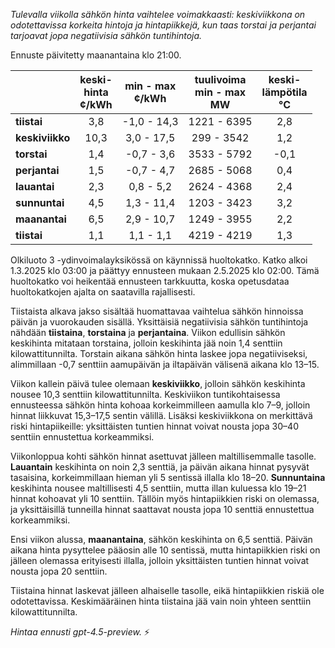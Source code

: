 *Tulevalla viikolla sähkön hinta vaihtelee voimakkaasti: keskiviikkona on odotettavissa korkeita hintoja ja hintapiikkejä, kun taas torstai ja perjantai tarjoavat jopa negatiivisia sähkön tuntihintoja.*

Ennuste päivitetty maanantaina klo 21:00.

|             | keski-<br>hinta<br>¢/kWh | min - max<br>¢/kWh | tuulivoima<br>min - max<br>MW | keski-<br>lämpötila<br>°C |
|:------------|:------------------------:|:-------------------:|:----------------------------:|:--------------------------:|
| **tiistai**     |           3,8            |     -1,0 - 14,3     |          1221 - 6395          |            2,8             |
| **keskiviikko** |          10,3            |      3,0 - 17,5     |           299 - 3542          |            1,2             |
| **torstai**     |           1,4            |     -0,7 - 3,6      |          3533 - 5792          |           -0,1             |
| **perjantai**   |           1,5            |     -0,7 - 4,7      |          2685 - 5068          |            0,4             |
| **lauantai**    |           2,3            |      0,8 - 5,2      |          2624 - 4368          |            2,4             |
| **sunnuntai**   |           4,5            |      1,3 - 11,4     |          1203 - 3423          |            3,2             |
| **maanantai**   |           6,5            |      2,9 - 10,7     |          1249 - 3955          |            2,2             |
| **tiistai**     |           1,1            |      1,1 - 1,1      |          4219 - 4219          |            1,3             |

Olkiluoto 3 -ydinvoimalayksikössä on käynnissä huoltokatko. Katko alkoi 1.3.2025 klo 03:00 ja päättyy ennusteen mukaan 2.5.2025 klo 02:00. Tämä huoltokatko voi heikentää ennusteen tarkkuutta, koska opetusdataa huoltokatkojen ajalta on saatavilla rajallisesti.

Tiistaista alkava jakso sisältää huomattavaa vaihtelua sähkön hinnoissa päivän ja vuorokauden sisällä. Yksittäisiä negatiivisia sähkön tuntihintoja nähdään **tiistaina**, **torstaina** ja **perjantaina**. Viikon edullisin sähkön keskihinta mitataan torstaina, jolloin keskihinta jää noin 1,4 senttiin kilowattitunnilta. Torstain aikana sähkön hinta laskee jopa negatiiviseksi, alimmillaan -0,7 senttiin aamupäivän ja iltapäivän välisenä aikana klo 13–15.

Viikon kallein päivä tulee olemaan **keskiviikko**, jolloin sähkön keskihinta nousee 10,3 senttiin kilowattitunnilta. Keskiviikon tuntikohtaisessa ennusteessa sähkön hinta kohoaa korkeimmilleen aamulla klo 7–9, jolloin hinnat liikkuvat 15,3–17,5 sentin välillä. Lisäksi keskiviikkona on merkittävä riski hintapiikeille: yksittäisten tuntien hinnat voivat nousta jopa 30–40 senttiin ennustettua korkeammiksi.

Viikonloppua kohti sähkön hinnat asettuvat jälleen maltillisemmalle tasolle. **Lauantain** keskihinta on noin 2,3 senttiä, ja päivän aikana hinnat pysyvät tasaisina, korkeimmillaan hieman yli 5 sentissä illalla klo 18–20. **Sunnuntaina** keskihinta nousee maltillisesti 4,5 senttiin, mutta illan kuluessa klo 19–21 hinnat kohoavat yli 10 senttiin. Tällöin myös hintapiikkien riski on olemassa, ja yksittäisillä tunneilla hinnat saattavat nousta jopa 10 senttiä ennustettua korkeammiksi.

Ensi viikon alussa, **maanantaina**, sähkön keskihinta on 6,5 senttiä. Päivän aikana hinta pysyttelee pääosin alle 10 sentissä, mutta hintapiikkien riski on jälleen olemassa erityisesti illalla, jolloin yksittäisten tuntien hinnat voivat nousta jopa 20 senttiin.

Tiistaina hinnat laskevat jälleen alhaiselle tasolle, eikä hintapiikkien riskiä ole odotettavissa. Keskimääräinen hinta tiistaina jää vain noin yhteen senttiin kilowattitunnilta.

*Hintaa ennusti gpt-4.5-preview.* ⚡

